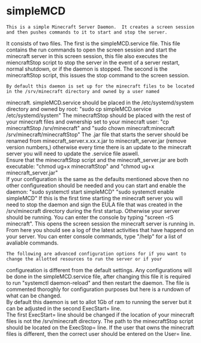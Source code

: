 # simpleMCD

  	This is a simple Minecraft Server Daemon.  It creates a screen session and then pushes commands to it to start and stop the server.
It consists of two files. The first is the simpleMCD.service file.  This file contains the run commands to open the screen session and 
start the minecraft server in this screen session, this file also executes the miencraftStop script to stop the server in the event of a 
server restart, normal shutdown, or if the daemon is stopped.  The second is the minecraftStop script, this issues the stop command to the 
screen session.

	By default this daemon is set up for the minecraft files to be located in the /srv/minecraft directory and owned by a user named 
minecraft.
	simpleMCD.service should be placed in the /etc/systemd/system directory and owned by root: "sudo cp simpleMCD.service 
/etc/systemd/system"
	The minecraftStop should be placed with the rest of your minecraft files and ownership set to your minecraft user: "cp 
minecraftStop /srv/minecraft" and "sudo chown minecraft:minecraft /srv/minecraft/minecraftStop"
	The .jar file that starts the server should be renamed from minecraft_server.x.xx.x.jar to minecraft_server.jar (remove version 
numbers,) otherwise every time there is an update to the minecraft server you will need to update the .service file aswell.  
	Ensure that the minecraftStop script and the minecraft_server.jar are both executable: "chmod ug+x minecraftStop" and "chmod ug+x 
minecraft_server.jar"  
	If your configuration is the same as the defaults mentioned above then no other configureation should be needed and you can start 
and enable the daemon: "sudo systemctl start simpleMCD" "sudo systemctl enable simpleMCD"
	If this is the first time starting the minecraft server you will need to stop the daemon and sign the EULA file that was created 
in the /srv/minecraft directory during the first startup.  Otherwise your server should be running.  You can enter the console by typing 
"screen -rS minecraft".  This opens the screen session the minecraft server is running in.  From here you should see a log of the latest 
activities that have happend on your server.  You can enter console commands, type "/help" for a list of avaliable commands.

	The following are advanced configuration options for if you want to change the allotted resources to run the server or if your 
configureation is different from the default settings.  Any configurations will be done in the simpleMCD.service file, after changing this 
file it is required to run "systemctl daemon-reload" and then restart the daemon.  The file is commented thoroghly for configuration 
purposes but here is a rundown of what can be changed.  
	By default this daemon is set to allot 1Gb of ram to running the server but it can be adjusted in the second ExecStart= line.  
	The first ExecStart= line should be changed if the location of your minecraft files is not the /srv/minecraft directory.
	The path to the minecraftStop script should be located on the ExecStop= line.
	If the user that owns the minecraft files is different, then the correct user should be entered on the User= line.
